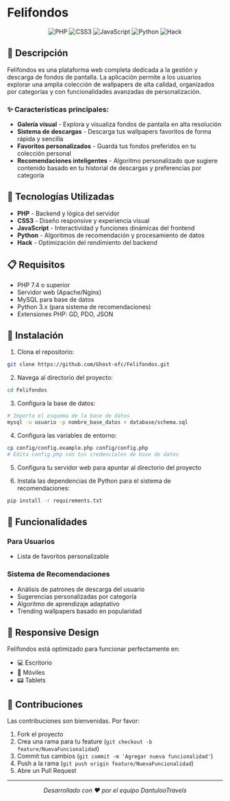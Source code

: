 # Felifondos

<div align="center">
  <img src="https://img.shields.io/badge/PHP-777BB4?style=for-the-badge&logo=php&logoColor=white" alt="PHP">
  <img src="https://img.shields.io/badge/CSS3-1572B6?style=for-the-badge&logo=css3&logoColor=white" alt="CSS3">
  <img src="https://img.shields.io/badge/JavaScript-F7DF1E?style=for-the-badge&logo=javascript&logoColor=black" alt="JavaScript">
  <img src="https://img.shields.io/badge/Python-3776AB?style=for-the-badge&logo=python&logoColor=white" alt="Python">
  <img src="https://img.shields.io/badge/Hack-FF6600?style=for-the-badge&logo=hacklang&logoColor=white" alt="Hack">
</div>

## 📝 Descripción

Felifondos es una plataforma web completa dedicada a la gestión y descarga de fondos de pantalla. La aplicación permite a los usuarios explorar una amplia colección de wallpapers de alta calidad, organizados por categorías y con funcionalidades avanzadas de personalización.

### ✨ Características principales:
- **Galería visual** - Explora y visualiza fondos de pantalla en alta resolución
- **Sistema de descargas** - Descarga tus wallpapers favoritos de forma rápida y sencilla  
- **Favoritos personalizados** - Guarda tus fondos preferidos en tu colección personal
- **Recomendaciones inteligentes** - Algoritmo personalizado que sugiere contenido basado en tu historial de descargas y preferencias por categoría

## 🚀 Tecnologías Utilizadas

- **PHP** - Backend y lógica del servidor
- **CSS3** - Diseño responsive y experiencia visual
- **JavaScript** - Interactividad y funciones dinámicas del frontend
- **Python** - Algoritmos de recomendación y procesamiento de datos
- **Hack** - Optimización del rendimiento del backend

## 📋 Requisitos

- PHP 7.4 o superior
- Servidor web (Apache/Nginx)
- MySQL para base de datos
- Python 3.x (para sistema de recomendaciones)
- Extensiones PHP: GD, PDO, JSON

## 🔧 Instalación

1. Clona el repositorio:
```bash
git clone https://github.com/Ghost-ofc/Felifondos.git
```

2. Navega al directorio del proyecto:
```bash
cd Felifondos
```

3. Configura la base de datos:
```bash
# Importa el esquema de la base de datos
mysql -u usuario -p nombre_base_datos < database/schema.sql
```

4. Configura las variables de entorno:
```bash
cp config/config.example.php config/config.php
# Edita config.php con tus credenciales de base de datos
```

5. Configura tu servidor web para apuntar al directorio del proyecto

6. Instala las dependencias de Python para el sistema de recomendaciones:
```bash
pip install -r requirements.txt
```

## 🎯 Funcionalidades

### Para Usuarios
- Lista de favoritos personalizable

### Sistema de Recomendaciones
- Análisis de patrones de descarga del usuario
- Sugerencias personalizadas por categoría
- Algoritmo de aprendizaje adaptativo
- Trending wallpapers basado en popularidad

## 📱 Responsive Design

Felifondos está optimizado para funcionar perfectamente en:
- 💻 Escritorio
- 📱 Móviles
- 📟 Tablets

## 🤝 Contribuciones

Las contribuciones son bienvenidas. Por favor:

1. Fork el proyecto
2. Crea una rama para tu feature (`git checkout -b feature/NuevaFuncionalidad`)
3. Commit tus cambios (`git commit -m 'Agregar nueva funcionalidad'`)
4. Push a la rama (`git push origin feature/NuevaFuncionalidad`)
5. Abre un Pull Request

---

<div align="center">
  <i>Desarrollado con ❤️ por el equipo DantulooTravels</i>
</div>
